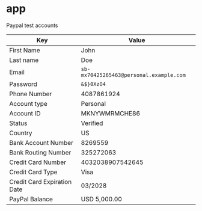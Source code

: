 # app

Paypal test accounts

| Key                         | Value                                   |
| --------------------------- | --------------------------------------- |
| First Name                  | John                                    |
| Last name                   | Doe                                     |
| Email                       | `sb-mx70425265463@personal.example.com` |
| Password                    | `&$}0XzO4`                              |
| Phone Number                | 4087861924                              |
| Account type                | Personal                                |
| Account ID                  | MKNYWMRMCHE86                           |
| Status                      | Verified                                |
| Country                     | US                                      |
| Bank Account Number         | 8269559                                 |
| Bank Routing Number         | 325272063                               |
| Credit Card Number          | 4032038907542645                        |
| Credit Card Type            | Visa                                    |
| Credit Card Expiration Date | 03/2028                                 |
| PayPal Balance              | USD 5,000.00                            |
